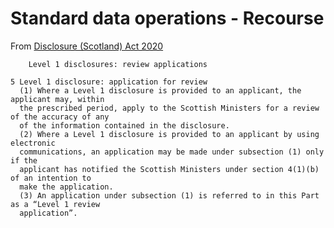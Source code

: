 # Standard data operations - Recourse

From [Disclosure (Scotland) Act 2020](https://www.legislation.gov.uk/asp/2020/13/contents/enacted)

```
	Level 1 disclosures: review applications

5 Level 1 disclosure: application for review
  (1) Where a Level 1 disclosure is provided to an applicant, the applicant may, within
  the prescribed period, apply to the Scottish Ministers for a review of the accuracy of any
  of the information contained in the disclosure.
  (2) Where a Level 1 disclosure is provided to an applicant by using electronic
  communications, an application may be made under subsection (1) only if the
  applicant has notified the Scottish Ministers under section 4(1)(b) of an intention to
  make the application.
  (3) An application under subsection (1) is referred to in this Part as a “Level 1 review
  application”.
```